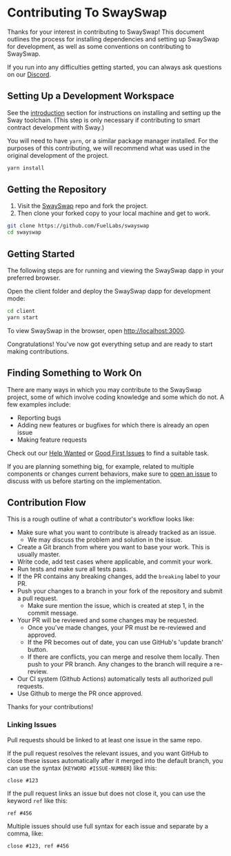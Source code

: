 # Contributing To SwaySwap

Thanks for your interest in contributing to SwaySwap! This document outlines the process for installing dependencies and setting up SwaySwap for development, as well as some conventions on contributing to SwaySwap.

If you run into any difficulties getting started, you can always ask questions on our [Discord](https://discord.gg/xfpK4Pe).

## Setting Up a Development Workspace

See the [introduction](../introduction/index.md) section for instructions on installing and setting up the Sway toolchain. (This step is only necessary if contributing to smart contract development with Sway.)

You will need to have `yarn`, or a similar package manager installed. For the purposes of this contributing, we will recommend what was used in the original development of the project.

```sh
yarn install
```

## Getting the Repository

1. Visit the [SwaySwap](https://github.com/FuelLabs/swayswap) repo and fork the project.
2. Then clone your forked copy to your local machine and get to work.

```sh
git clone https://github.com/FuelLabs/swayswap
cd swayswap
```

## Getting Started

The following steps are for running and viewing the SwaySwap dapp in your preferred browser.

Open the client folder and deploy the SwaySwap dapp for development mode:

```sh
cd client
yarn start
```

To view SwaySwap in the browser, open [http://localhost:3000](http://localhost:3000).

Congratulations! You've now got everything setup and are ready to start making contributions.

## Finding Something to Work On

There are many ways in which you may contribute to the SwaySwap project, some of which involve coding knowledge and some which do not. A few examples include:

- Reporting bugs
- Adding new features or bugfixes for which there is already an open issue
- Making feature requests

Check out our [Help Wanted](https://github.com/FuelLabs/swayswap/issues?q=is%3Aopen+is%3Aissue+label%3A%22help+wanted%22) or [Good First Issues](https://github.com/FuelLabs/swayswap/issues?q=is%3Aissue+is%3Aopen+label%3A%22good+first+issue%22) to find a suitable task.

If you are planning something big, for example, related to multiple components or changes current behaviors, make sure to [open an issue](https://github.com/FuelLabs/swayswap/issues/new) to discuss with us before starting on the implementation.

## Contribution Flow

This is a rough outline of what a contributor's workflow looks like:

- Make sure what you want to contribute is already tracked as an issue.
  - We may discuss the problem and solution in the issue.
- Create a Git branch from where you want to base your work. This is usually master.
- Write code, add test cases where applicable, and commit your work.
- Run tests and make sure all tests pass.
- If the PR contains any breaking changes, add the `breaking` label to your PR.
- Push your changes to a branch in your fork of the repository and submit a pull request.
  - Make sure mention the issue, which is created at step 1, in the commit message.
- Your PR will be reviewed and some changes may be requested.
  - Once you've made changes, your PR must be re-reviewed and approved.
  - If the PR becomes out of date, you can use GitHub's 'update branch' button.
  - If there are conflicts, you can merge and resolve them locally. Then push to your PR branch.
    Any changes to the branch will require a re-review.
- Our CI system (Github Actions) automatically tests all authorized pull requests.
- Use Github to merge the PR once approved.

Thanks for your contributions!

### Linking Issues

Pull requests should be linked to at least one issue in the same repo.

If the pull request resolves the relevant issues, and you want GitHub to close these issues automatically after it merged into the default branch, you can use the syntax (`KEYWORD #ISSUE-NUMBER`) like this:

```
close #123
```

If the pull request links an issue but does not close it, you can use the keyword `ref` like this:

```
ref #456
```

Multiple issues should use full syntax for each issue and separate by a comma, like:

```
close #123, ref #456
```
